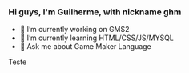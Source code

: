 ### Hi guys, I'm Guilherme, with nickname ghm

<!--
**ghhmm/ghhmm** is a ✨ _special_ ✨ repository because its `README.md` (this file) appears on your GitHub profile.

Here are some ideas to get you started:
-->
- 🔭 I’m currently working on GMS2
- 🌱 I’m currently learning HTML/CSS/JS/MYSQL
- 💬 Ask me about Game Maker Language
<!--
- 👯 I’m looking to collaborate on ...
- 🤔 I’m looking for help with ...
- 📫 How to reach me: ...
- 😄 Pronouns: ...
- ⚡ Fun fact: ...
-->

<div>
  Teste
</div>
